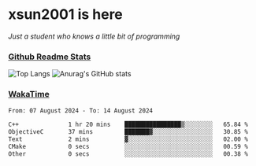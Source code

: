 # xsun2001 is here

*Just a student who knows a little bit of programming*

### [Github Readme Stats](https://github.com/anuraghazra/github-readme-stats)

![Top Langs](https://github-readme-stats.vercel.app/api/top-langs/?username=xsun2001&layout=compact&theme=radical) ![Anurag's GitHub stats](https://github-readme-stats.vercel.app/api?username=xsun2001&show_icons=true&theme=radical)

### [WakaTime](https://wakatime.com)

<!--START_SECTION:waka-->

```txt
From: 07 August 2024 - To: 14 August 2024

C++              1 hr 20 mins    ████████████████▒░░░░░░░░   65.84 %
ObjectiveC       37 mins         ███████▓░░░░░░░░░░░░░░░░░   30.85 %
Text             2 mins          ▓░░░░░░░░░░░░░░░░░░░░░░░░   02.00 %
CMake            0 secs          ░░░░░░░░░░░░░░░░░░░░░░░░░   00.59 %
Other            0 secs          ░░░░░░░░░░░░░░░░░░░░░░░░░   00.38 %
```

<!--END_SECTION:waka-->
